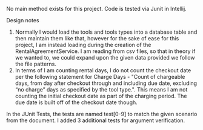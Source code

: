 No main method exists for this project. Code is tested via Junit in Intellij.

Design notes 
1. Normally I would load the tools and tools types into a database table and then maintain them like that, however for the sake of ease for this project, I am instead loading during the creation of the RentalAgreementService. I am reading from csv files, so that in theory if we wanted to, we could expand upon the given data provided we follow the file patterns.
2. In terms of I am counting rental days, I do not count the checkout date per the following statement for Charge Days - "Count of chargeable days, from day after checkout through and including due
date, excluding “no charge” days as specified by the tool type.". This means I am not counting the initial checkout date as part of the charging period. The due date is built off of the checkout date though.

In the JUnit Tests, the tests are named test[0-9] to match the given scenario from the document. I added 3 additional tests for argument verification.
